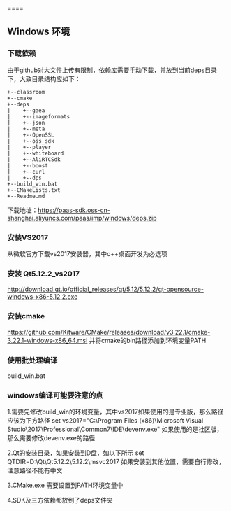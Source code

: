 ====

## Windows 环境

### 下载依赖

由于github对大文件上传有限制，依赖库需要手动下载，并放到当前deps目录下，大致目录结构应如下：

```
+--classroom
+--cmake
+--deps
|    +--gaea
|    +--imageformats
|    +--json
|    +--meta
|    +--OpenSSL
|    +--oss_sdk
|    +--player
|    +--whiteboard
|    +--AliRTCSdk
|    +--boost
|    +--curl
|    +--dps
+--build_win.bat
+--CMakeLists.txt
+--Readme.md
```

下载地址：https://paas-sdk.oss-cn-shanghai.aliyuncs.com/paas/imp/windows/deps.zip

### 安装VS2017

从微软官方下载vs2017安装器，其中c++桌面开发为必选项

### 安装 Qt5.12.2_vs2017

http://download.qt.io/official_releases/qt/5.12/5.12.2/qt-opensource-windows-x86-5.12.2.exe

### 安装cmake

https://github.com/Kitware/CMake/releases/download/v3.22.1/cmake-3.22.1-windows-x86_64.msi
并将cmake的bin路径添加到环境变量PATH

### 使用批处理编译

build_win.bat

### windows编译可能要注意的点

1.需要先修改build_win的环境变量，其中vs2017如果使用的是专业版，那么路径应该为下方路径
set vs2017="C:\Program Files (x86)\Microsoft Visual Studio\2017\Professional\Common7\IDE\devenv.exe"
如果使用的是社区版，那么需要修改devenv.exe的路径

2.Qt的安装目录，如果安装到D盘，如以下所示
set QTDIR=D:\Qt\Qt5.12.2\5.12.2\msvc2017
如果安装到其他位置，需要自行修改，注意路径不能有中文

3.CMake.exe 需要设置到PATH环境变量中

4.SDK及三方依赖都放到了deps文件夹
